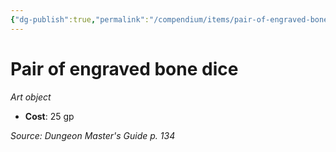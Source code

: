 ```yaml
---
{"dg-publish":true,"permalink":"/compendium/items/pair-of-engraved-bone-dice/","tags":["compendium/src/5e/dmg","item/wealth/art-object"]}
---
```


# Pair of engraved bone dice
*Art object*  

- **Cost**: 25 gp

*Source: Dungeon Master's Guide p. 134*